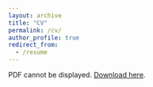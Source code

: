 ```yaml
---
layout: archive
title: "CV"
permalink: /cv/
author_profile: true
redirect_from:
  - /resume
---
```


<object data="CV.pdf" type="application/pdf" width="100%" height="600px">
    <p>PDF cannot be displayed. <a href="CV.pdf">Download here</a>.</p>
</object>
